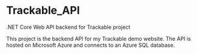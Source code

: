 # Trackable_API
.NET Core Web API backend for Trackable project

This project is the backend API for my Trackable demo website. The API is hosted on Microsoft Azure and connects to an Azure SQL database.
